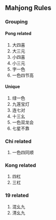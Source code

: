 ## Mahjong Rules 

### Grouping
#### Pong related 
1. 大四喜
2. 大三元
4. 小四喜
5. 小三元
6. 字一色
7. 一色四节高


#### Unique 
1. 绿一色
2. 九莲宝灯
3. 连七对
4. 十三幺
5. 一色双龙会
6. 七星不靠


### Chi related 
1. 一色四同顺


### Kong related
1. 四杠
2. 三杠

### 19 related
1. 混幺九
2. 清幺九